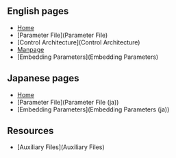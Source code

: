 ## English pages
* [Home](Home)
* [Parameter File](Parameter File)
* [Control Architecture](Control Architecture)
* [Manpage](Manpage)
* [Embedding Parameters](Embedding Parameters)

## Japanese pages
* [Home](Home (ja))
* [Parameter File](Parameter File (ja))
* [Embedding Parameters](Embedding Parameters (ja))

## Resources
* [Auxiliary Files](Auxiliary Files)
